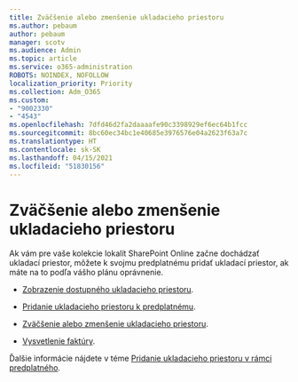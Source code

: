 ```yaml
---
title: Zväčšenie alebo zmenšenie ukladacieho priestoru
ms.author: pebaum
author: pebaum
manager: scotv
ms.audience: Admin
ms.topic: article
ms.service: o365-administration
ROBOTS: NOINDEX, NOFOLLOW
localization_priority: Priority
ms.collection: Adm_O365
ms.custom:
- "9002330"
- "4543"
ms.openlocfilehash: 7dfd46d2fa2daaaafe90c3398929ef6ec64b1fcc
ms.sourcegitcommit: 8bc60ec34bc1e40685e3976576e04a2623f63a7c
ms.translationtype: HT
ms.contentlocale: sk-SK
ms.lasthandoff: 04/15/2021
ms.locfileid: "51830156"
---
```

# <a name="increase-or-decrease-storage"></a>Zväčšenie alebo zmenšenie ukladacieho priestoru

Ak vám pre vaše kolekcie lokalít SharePoint Online začne dochádzať ukladací priestor, môžete k svojmu predplatnému pridať ukladací priestor, ak máte na to podľa vášho plánu oprávnenie. 

- [Zobrazenie dostupného ukladacieho priestoru](https://docs.microsoft.com/microsoft-365/commerce/add-storage-space?view=o365-worldwide#view-available-storage). 

- [Pridanie ukladacieho priestoru k predplatnému](https://docs.microsoft.com/microsoft-365/commerce/add-storage-space?view=o365-worldwide#add-storage-to-your-subscription). 

- [Zväčšenie alebo zmenšenie ukladacieho priestoru](https://docs.microsoft.com/microsoft-365/commerce/add-storage-space?view=o365-worldwide#increase-or-decrease-storage). 

- [Vysvetlenie faktúry](https://docs.microsoft.com/microsoft-365/commerce/billing-and-payments/understand-your-invoice?view=o365-worldwide).

Ďalšie informácie nájdete v téme [Pridanie ukladacieho priestoru v rámci predplatného](https://docs.microsoft.com/microsoft-365/commerce/add-storage-space?view=o365-worldwide). 
